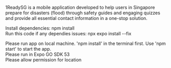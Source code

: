 1ReadySG is a mobile application developed to help users in Singapore prepare for disasters (flood) through safety guides and engaging quizzes and provide all essential contact information in a one-stop solution.


Install dependencies: npm install \
Run this code if any dependies issues: npx expo install --fix 

Please run app on local machine. 'npm install' in the terminal first. Use 'npm start' to start the app. \
Please run in Expo GO SDK 53 \
Please allow permission for location 
